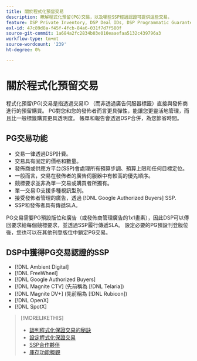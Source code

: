 ```yaml
---
title: 關於程式化預留交易
description: 瞭解程式化預留(PG)交易，以及哪些SSP經過認證可提供這些交易。
feature: DSP Private Inventory, DSP Deal IDs, DSP Programmatic Guaranteed Deals
exl-id: 47c89d8a-f45f-4fcb-84a6-031f7d7f580f
source-git-commit: 1a684a2fc2834b03e010eaaefaa5132c439796a3
workflow-type: tm+mt
source-wordcount: '239'
ht-degree: 0%

---
```


# 關於程式化預留交易

程式化預留(PG)交易是指透過交易ID （而非透過廣告伺服器標籤）直接與發佈商進行的預留購買。 PG對您和您的發佈者而言更具彈性，能讓您更靈活地管理，而且比一般標籤購買更具透明度。 帳單和報告會透過DSP合併，為您節省時間。

## PG交易功能

* 交易一律透過DSP計費。
* 交易具有固定的價格和數量。
* 發佈商或供應方平台(SSP)會處理所有預算步調、預算上限和任何目標定位。
* 一般而言，交易在發佈者的廣告伺服器中有較高的優先順序。
* 競標要求並非為單一交易或購買者所獨有。
* 單一交易ID支援多種視訊型別。
* 接受發佈者管理的廣告，透過 [!DNL Google Authorized Buyers] SSP.
* SSP和發佈者具有傳遞SLA。

PG交易需要PG預設版位和廣告（或發佈商管理廣告的1x1畫素），因此DSP可以傳回要求給每個競標要求，並透過SSP履行傳遞SLA。 設定必要的PG預設刊登版位後，您也可以在其他刊登版位中鎖定PG交易。

## DSP中獲得PG交易認證的SSP

* [!DNL Ambient Digital]
* [!DNL FreeWheel]
* [!DNL Google Authorized Buyers]
* [!DNL Magnite CTV] (先前稱為 [!DNL Telaria])
* [!DNL Magnite DV+] (先前稱為 [!DNL Rubicon])
* [!DNL OpenX]
* [!DNL SpotX]

>[!MORELIKETHIS]
>
>* [談判程式化保證交易的秘訣](/help/dsp/inventory/programmatic-guaranteed-tips.md)
>* [設定程式化保證交易](programmatic-guaranteed-set-up.md)
>* [SSP合作夥伴](ssp-partners.md)
>* [庫存功能概觀](inventory-overview.md)
